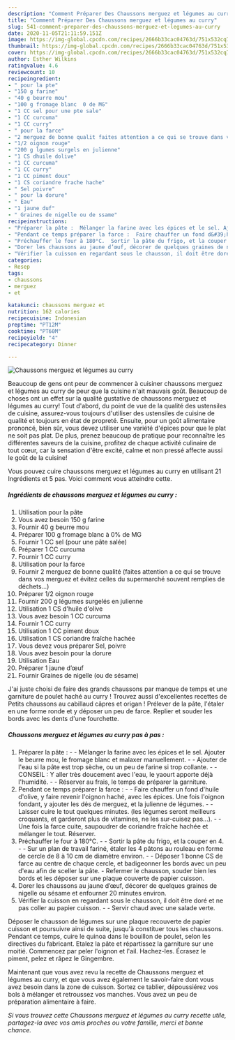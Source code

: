 ```yaml
---
description: "Comment Préparer Des Chaussons merguez et légumes au curry"
title: "Comment Préparer Des Chaussons merguez et légumes au curry"
slug: 541-comment-preparer-des-chaussons-merguez-et-legumes-au-curry
date: 2020-11-05T21:11:59.151Z
image: https://img-global.cpcdn.com/recipes/2666b33cac04763d/751x532cq70/chaussons-merguez-et-legumes-au-curry-photo-principale-de-la-recette.jpg
thumbnail: https://img-global.cpcdn.com/recipes/2666b33cac04763d/751x532cq70/chaussons-merguez-et-legumes-au-curry-photo-principale-de-la-recette.jpg
cover: https://img-global.cpcdn.com/recipes/2666b33cac04763d/751x532cq70/chaussons-merguez-et-legumes-au-curry-photo-principale-de-la-recette.jpg
author: Esther Wilkins
ratingvalue: 4.6
reviewcount: 10
recipeingredient:
- " pour la pte"
- "150 g farine"
- "40 g beurre mou"
- "100 g fromage blanc  0 de MG"
- "1 CC sel pour une pte sale"
- "1 CC curcuma"
- "1 CC curry"
- " pour la farce"
- "2 merguez de bonne qualit faites attention a ce qui se trouve dans vos merguez et vitez celles du supermarch souvent remplies de dchets"
- "1/2 oignon rouge"
- "200 g lgumes surgels en julienne"
- "1 CS dhuile dolive"
- "1 CC curcuma"
- "1 CC curry"
- "1 CC piment doux"
- "1 CS coriandre frache hache"
- " Sel poivre"
- " pour la dorure"
- " Eau"
- "1 jaune duf"
- " Graines de nigelle ou de ssame"
recipeinstructions:
- "Préparer la pâte :  Mélanger la farine avec les épices et le sel. Ajouter le beurre mou, le fromage blanc et malaxer manuellement.  Ajouter de l&#39;eau si la pâte est trop sèche, ou un peu de farine si trop collante.  CONSEIL : Y aller très doucement avec l&#39;eau, le yaourt apporte déjà l&#39;humidité.  Réserver au frais, le temps de préparer la garniture."
- "Pendant ce temps préparer la farce :  Faire chauffer un fond d&#39;huile d&#39;olive, y faire revenir l&#39;oignon haché, avec les épices. Une fois l&#39;oignon fondant, y ajouter les dés de merguez, et la julienne de légumes.   Laisser cuire le tout quelques minutes. (les légumes seront meilleurs croquants, et garderont plus de vitamines, ne les sur-cuisez pas...).  Une fois la farce cuite, saupoudrer de coriandre fraîche hachée et mélanger le tout. Réserver."
- "Préchauffer le four à 180°C.  Sortir la pâte du frigo, et la couper en 4.  Sur un plan de travail fariné, étaler les 4 pâtons au rouleau en forme de cercle de 8 à 10 cm de diamètre environ.  Déposer 1 bonne CS de farce au centre de chaque cercle, et badigeonner les bords avec un peu d&#39;eau afin de sceller la pâte. Refermer le chausson, souder bien les bords et les déposer sur une plaque couverte de papier cuisson."
- "Dorer les chaussons au jaune d’œuf, décorer de quelques graines de nigelle ou sésame et enfourner 20 minutes environ."
- "Vérifier la cuisson en regardant sous le chausson, il doit être doré et ne pas coller au papier cuisson.  Servir chaud avec une salade verte."
categories:
- Resep
tags:
- chaussons
- merguez
- et

katakunci: chaussons merguez et 
nutrition: 162 calories
recipecuisine: Indonesian
preptime: "PT12M"
cooktime: "PT60M"
recipeyield: "4"
recipecategory: Dinner

---
```



![Chaussons merguez et légumes au curry](https://img-global.cpcdn.com/recipes/2666b33cac04763d/751x532cq70/chaussons-merguez-et-legumes-au-curry-photo-principale-de-la-recette.jpg)

Beaucoup de gens ont peur de commencer à cuisiner chaussons merguez et légumes au curry de peur que la cuisine n'ait mauvais goût. Beaucoup de choses ont un effet sur la qualité gustative de chaussons merguez et légumes au curry! Tout d'abord, du point de vue de la qualité des ustensiles de cuisine, assurez-vous toujours d'utiliser des ustensiles de cuisine de qualité et toujours en état de propreté. Ensuite, pour un goût alimentaire prononcé, bien sûr, vous devez utiliser une variété d'épices pour que le plat ne soit pas plat. De plus, prenez beaucoup de pratique pour reconnaître les différentes saveurs de la cuisine, profitez de chaque activité culinaire de tout cœur, car la sensation d'être excité, calme et non pressé affecte aussi le goût de la cuisine!

<!--inarticleads1-->

Vous pouvez cuire chaussons merguez et légumes au curry en utilisant 21 Ingrédients et 5 pas. Voici comment vous atteindre cette.

##### Ingrédients de chaussons merguez et légumes au curry :

1. Utilisation  pour la pâte
1. Vous avez besoin 150 g farine
1. Fournir 40 g beurre mou
1. Préparer 100 g fromage blanc à 0% de MG
1. Fournir 1 CC sel (pour une pâte salée)
1. Préparer 1 CC curcuma
1. Fournir 1 CC curry
1. Utilisation  pour la farce
1. Fournir 2 merguez de bonne qualité (faites attention a ce qui se trouve dans vos merguez et évitez celles du supermarché souvent remplies de déchets...)
1. Préparer 1/2 oignon rouge
1. Fournir 200 g légumes surgelés en julienne
1. Utilisation 1 CS d&#39;huile d&#39;olive
1. Vous avez besoin 1 CC curcuma
1. Fournir 1 CC curry
1. Utilisation 1 CC piment doux
1. Utilisation 1 CS coriandre fraîche hachée
1. Vous devez vous préparer  Sel, poivre
1. Vous avez besoin  pour la dorure
1. Utilisation  Eau
1. Préparer 1 jaune d’œuf
1. Fournir  Graines de nigelle (ou de sésame)


J&#39;ai juste choisi de faire des grands chaussons par manque de temps et une garniture de poulet haché au curry ! Trouvez aussi d&#39;excellentes recettes de Petits chaussons au cabillaud câpres et origan ! Prélever de la pâte, l&#39;étaler en une forme ronde et y déposer un peu de farce. Replier et souder les bords avec les dents d&#39;une fourchette. 

<!--inarticleads2-->

##### Chaussons merguez et légumes au curry pas à pas :

1. Préparer la pâte : -  - Mélanger la farine avec les épices et le sel. Ajouter le beurre mou, le fromage blanc et malaxer manuellement. -  - Ajouter de l&#39;eau si la pâte est trop sèche, ou un peu de farine si trop collante. -  - CONSEIL : Y aller très doucement avec l&#39;eau, le yaourt apporte déjà l&#39;humidité. -  - Réserver au frais, le temps de préparer la garniture.
1. Pendant ce temps préparer la farce : -  - Faire chauffer un fond d&#39;huile d&#39;olive, y faire revenir l&#39;oignon haché, avec les épices. Une fois l&#39;oignon fondant, y ajouter les dés de merguez, et la julienne de légumes.  -  - Laisser cuire le tout quelques minutes. (les légumes seront meilleurs croquants, et garderont plus de vitamines, ne les sur-cuisez pas...). -  - Une fois la farce cuite, saupoudrer de coriandre fraîche hachée et mélanger le tout. Réserver.
1. Préchauffer le four à 180°C. -  - Sortir la pâte du frigo, et la couper en 4. -  - Sur un plan de travail fariné, étaler les 4 pâtons au rouleau en forme de cercle de 8 à 10 cm de diamètre environ. -  - Déposer 1 bonne CS de farce au centre de chaque cercle, et badigeonner les bords avec un peu d&#39;eau afin de sceller la pâte. - Refermer le chausson, souder bien les bords et les déposer sur une plaque couverte de papier cuisson.
1. Dorer les chaussons au jaune d’œuf, décorer de quelques graines de nigelle ou sésame et enfourner 20 minutes environ.
1. Vérifier la cuisson en regardant sous le chausson, il doit être doré et ne pas coller au papier cuisson. -  - Servir chaud avec une salade verte.


Déposer le chausson de légumes sur une plaque recouverte de papier cuisson et poursuivre ainsi de suite, jusqu&#39;à constituer tous les chaussons. Pendant ce temps, cuire le quinoa dans le bouillon de poulet, selon les directives du fabricant. Etalez la pâte et répartissez la garniture sur une moitié. Commencez par peler l&#39;oignon et l&#39;ail. Hachez-les. Écrasez le piment, pelez et râpez le Gingembre. 

<!--inarticleads1-->

<p>
Maintenant que vous avez revu la recette de Chaussons merguez et légumes au curry, et que vous avez également le savoir-faire dont vous avez besoin dans la zone de cuisson. Sortez ce tablier, dépoussiérez vos bols à mélanger et retroussez vos manches. Vous avez un peu de préparation alimentaire à faire.
</p>

<p>
<i>Si vous trouvez cette Chaussons merguez et légumes au curry recette utile, partagez-la avec vos amis proches ou votre famille, merci et bonne chance.</i>
</p>
